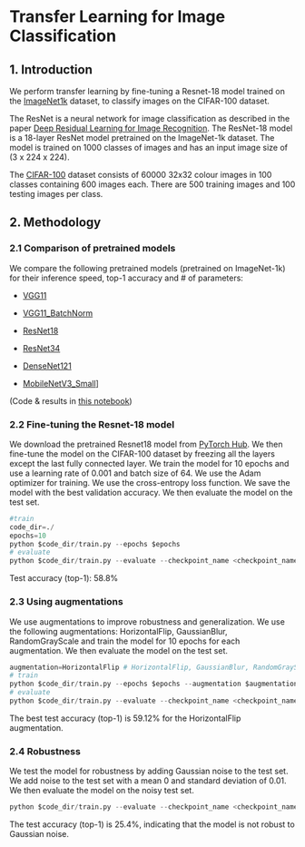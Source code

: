 # Transfer Learning for Image Classification

## 1. Introduction
We perform transfer learning by fine-tuning a Resnet-18 model trained on the [ImageNet1k](https://huggingface.co/datasets/imagenet-1k) dataset, to classify images on the CIFAR-100 dataset. 

The ResNet is a neural network for image classification as described in the paper [Deep Residual Learning for Image Recognition](https://arxiv.org/abs/1512.03385). The ResNet-18 model is a 18-layer ResNet model pretrained on the ImageNet-1k dataset. The model is trained on 1000 classes of images and has an input image size of (3 x 224 x 224).

The [CIFAR-100](https://www.cs.toronto.edu/~kriz/cifar.html) dataset consists of 60000 32x32 colour images in 100 classes containing 600 images each. There are 500 training images and 100 testing images per class. 

## 2. Methodology

### 2.1 Comparison of pretrained models
We compare the following pretrained models (pretrained on ImageNet-1k) for their inference speed, top-1 accuracy and # of parameters:

- [VGG11](https://pytorch.org/vision/main/models/generated/torchvision.models.vgg11.html)

- [VGG11_BatchNorm](https://pytorch.org/vision/main/models/generated/torchvision.models.vgg11_bn.html)
- [ResNet18](https://pytorch.org/vision/main/models/generated/torchvision.models.resnet18.html)
- [ResNet34](https://pytorch.org/vision/main/models/generated/torchvision.models.resnet34.html)
- [DenseNet121](https://pytorch.org/vision/main/models/generated/torchvision.models.densenet121.html)
- [MobileNetV3_Small](https://pytorch.org/vision/main/models/generated/torchvision.models.mobilenet_v3_small.html)] 

(Code & results in [this notebook](./code/model_comparison.ipynb))

### 2.2 Fine-tuning the Resnet-18 model
We download the pretrained Resnet18 model from [PyTorch Hub](https://pytorch.org/hub/pytorch_vision_resnet/). We then fine-tune the model on the CIFAR-100 dataset by freezing all the layers except the last fully connected layer. We train the model for 10 epochs and use a learning rate of 0.001 and batch size of 64. We use the Adam optimizer for training. We use the cross-entropy loss function. We save the model with the best validation accuracy. We then evaluate the model on the test set.

```python
#train
code_dir=./
epochs=10
python $code_dir/train.py --epochs $epochs
# evaluate
python $code_dir/train.py --evaluate --checkpoint_name <checkpoint_name>
```

Test accuracy (top-1): 58.8%

### 2.3 Using augmentations
We use augmentations to improve robustness and generalization. We use the following augmentations: HorizontalFlip, GaussianBlur, RandomGrayScale and train the model for 10 epochs for each augmentation. We then evaluate the model on the test set. 

```python
augmentation=HorizontalFlip # HorizontalFlip, GaussianBlur, RandomGrayScale, None
# train
python $code_dir/train.py --epochs $epochs --augmentation $augmentation
# evaluate
python $code_dir/train.py --evaluate --checkpoint_name <checkpoint_name>
```
The best test accuracy (top-1) is 59.12% for the HorizontalFlip augmentation.

### 2.4 Robustness
We test the model for robustness by adding Gaussian noise to the test set. We add noise to the test set with a mean 0 and standard deviation of 0.01. We then evaluate the model on the noisy test set. 

```python
python $code_dir/train.py --evaluate --checkpoint_name <checkpoint_name> --test_noise
```

The test accuracy (top-1) is 25.4%, indicating that the model is not robust to Gaussian noise.